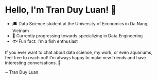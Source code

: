 # Hello, I'm Tran Duy Luan! 👋

- 🎓 Data Science student at the University of Economics in Da Nang, Vietnam
- 🚀 Currently progressing towards specializing in Data Engineering
- 🐟 Fun fact: I'm a fish enthusiast

If you ever want to chat about data science, my work, or even aquariums, feel free to reach out!
I'm always happy to make new friends and have interesting conversations. 💬

~ Tran Duy Luan


